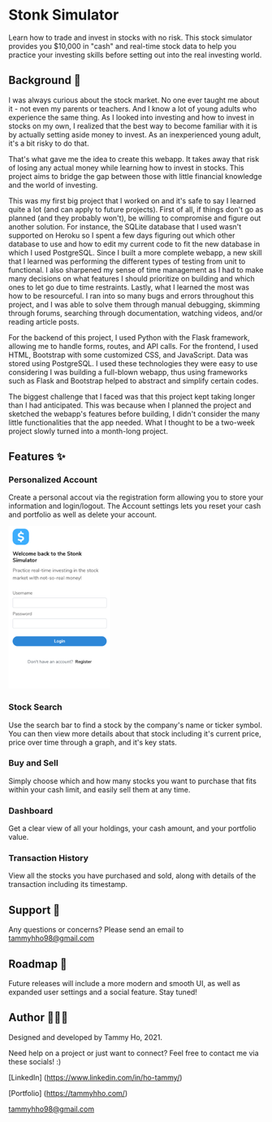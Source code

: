 
# Stonk Simulator

Learn how to trade and invest in stocks with no risk. This stock simulator provides you $10,000 in "cash"
and real-time stock data to help you practice your investing skills before setting out into the real investing world.

## Background 🤑

I was always curious about the stock market. No one ever taught me about it - not even my parents or teachers. And I know a lot of young adults who experience the same thing. As I looked into investing and how to invest in stocks on my own, I realized that the best way to become familiar with it is by actually setting aside money to invest. As an inexperienced young adult, it's a bit risky to do that.

That's what gave me the idea to create this webapp. It takes away that risk of losing any actual money while learning how to invest in stocks. This project aims to bridge the gap between those with little financial knowledge and the world of investing. 

This was my first big project that I worked on and it's safe to say I learned quite a lot (and can apply to future projects). First of all, if things don't go as planned (and they probably won't), be willing to compromise and figure out another solution. For instance, the SQLite database that I used wasn't supported on Heroku so I spent a few days figuring out which other database to use and how to edit my current code to fit the new database in which I used PostgreSQL. Since I built a more complete webapp, a new skill that I learned was performing the different types of testing from unit to functional. I also sharpened my sense of time management as I had to make many decisions on what features I should prioritize on building and which ones to let go due to time restraints. Lastly, what I learned the most was how to be resourceful. I ran into so many bugs and errors throughout this project, and I was able to solve them through manual debugging, skimming through forums, searching through documentation, watching videos, and/or reading article posts.

For the backend of this project, I used Python with the Flask framework, allowing me to handle forms, routes, and API calls. For the frontend, I used HTML, Bootstrap with some customized CSS, and JavaScript. Data was stored using PostgreSQL. I used these technologies they were easy to use considering I was building a full-blown webapp, thus using frameworks such as Flask and Bootstrap helped to abstract and simplify certain codes.

The biggest challenge that I faced was that this project kept taking longer than I had anticipated. This was because when I planned the project and sketched the webapp's features before building, I didn't consider the many little functionalities that the app needed. What I thought to be a two-week project slowly turned into a month-long project.

## Features ✨

### Personalized Account
Create a personal accout via the registration form allowing you to store your information and login/logout. The Account settings lets you reset your cash and portfolio as well as delete your account.

<img src="./static/README_imgs/registration.png" width="200" />

### Stock Search
Use the search bar to find a stock by the company's name or ticker symbol. You can then view more details about 
that stock including it's current price, price over time through a graph, and it's key stats.

### Buy and Sell
Simply choose which and how many stocks you want to purchase that fits within your cash limit, and easily sell them at any time.  

### Dashboard
Get a clear view of all your holdings, your cash amount, and your portfolio value.

### Transaction History
View all the stocks you have purchased and sold, along with details of the transaction including its timestamp.

## Support 💖

Any questions or concerns? Please send an email to tammyhho98@gmail.com

## Roadmap 🔮

Future releases will include a more modern and smooth UI, as well as expanded user settings and a social feature.
Stay tuned! 

## Author 👩🏻‍💻

Designed and developed by Tammy Ho, 2021. 

Need help on a project or just want to connect? Feel free to contact me via these socials! :)

[LinkedIn] (https://www.linkedin.com/in/ho-tammy/)

[Portfolio] (https://tammyhho.com/)

tammyhho98@gmail.com